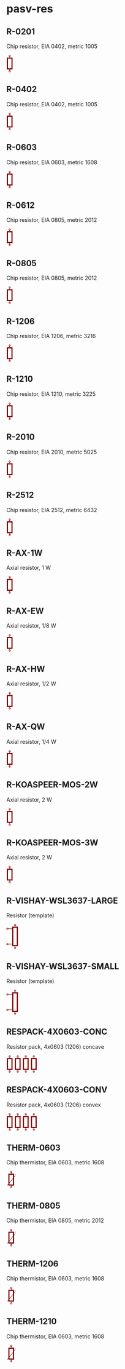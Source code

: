 # pasv-res

## R-0201
Chip resistor, EIA 0402, metric 1005

![R-0201__1__1](/images/_passive__R__1__1.png?raw=true) 

## R-0402
Chip resistor, EIA 0402, metric 1005

![R-0402__1__1](/images/_passive__R__1__1.png?raw=true) 

## R-0603
Chip resistor, EIA 0603, metric 1608

![R-0603__1__1](/images/_passive__R__1__1.png?raw=true) 

## R-0612
Chip resistor, EIA 0805, metric 2012

![R-0612__1__1](/images/_passive__R__1__1.png?raw=true) 

## R-0805
Chip resistor, EIA 0805, metric 2012

![R-0805__1__1](/images/_passive__R__1__1.png?raw=true) 

## R-1206
Chip resistor, EIA 1206, metric 3216

![R-1206__1__1](/images/_passive__R__1__1.png?raw=true) 

## R-1210
Chip resistor, EIA 1210, metric 3225

![R-1210__1__1](/images/_passive__R__1__1.png?raw=true) 

## R-2010
Chip resistor, EIA 2010, metric 5025

![R-2010__1__1](/images/_passive__R__1__1.png?raw=true) 

## R-2512
Chip resistor, EIA 2512, metric 6432

![R-2512__1__1](/images/_passive__R__1__1.png?raw=true) 

## R-AX-1W
Axial resistor, 1 W

![R-AX-1W__1__1](/images/_passive__R__1__1.png?raw=true) 

## R-AX-EW
Axial resistor, 1/8 W

![R-AX-EW__1__1](/images/_passive__R__1__1.png?raw=true) 

## R-AX-HW
Axial resistor, 1/2 W

![R-AX-HW__1__1](/images/_passive__R__1__1.png?raw=true) 

## R-AX-QW
Axial resistor, 1/4 W

![R-AX-QW__1__1](/images/_passive__R__1__1.png?raw=true) 

## R-KOASPEER-MOS-2W
Axial resistor, 2 W

![R-KOASPEER-MOS-2W__1__1](/images/_passive__R__1__1.png?raw=true) 

## R-KOASPEER-MOS-3W
Axial resistor, 2 W

![R-KOASPEER-MOS-3W__1__1](/images/_passive__R__1__1.png?raw=true) 

## R-VISHAY-WSL3637-LARGE
Resistor (template)

![R-VISHAY-WSL3637-LARGE__1__1](/images/pasv-res__R-VISHAY-WSL3637-LARGE__1__1.png?raw=true) 

## R-VISHAY-WSL3637-SMALL
Resistor (template)

![R-VISHAY-WSL3637-SMALL__1__1](/images/pasv-res__R-VISHAY-WSL3637-LARGE__1__1.png?raw=true) 

## RESPACK-4X0603-CONC
Resistor pack, 4x0603 (1206) concave

![RESPACK-4X0603-CONC__1__1](/images/_passive__R__1__1.png?raw=true) 
![RESPACK-4X0603-CONC__2__1](/images/_passive__R__1__1.png?raw=true) 
![RESPACK-4X0603-CONC__3__1](/images/_passive__R__1__1.png?raw=true) 
![RESPACK-4X0603-CONC__4__1](/images/_passive__R__1__1.png?raw=true) 

## RESPACK-4X0603-CONV
Resistor pack, 4x0603 (1206) convex

![RESPACK-4X0603-CONV__1__1](/images/_passive__R__1__1.png?raw=true) 
![RESPACK-4X0603-CONV__2__1](/images/_passive__R__1__1.png?raw=true) 
![RESPACK-4X0603-CONV__3__1](/images/_passive__R__1__1.png?raw=true) 
![RESPACK-4X0603-CONV__4__1](/images/_passive__R__1__1.png?raw=true) 

## THERM-0603
Chip thermistor, EIA 0603, metric 1608

![THERM-0603__1__1](/images/pasv-res__THERM-0603__1__1.png?raw=true) 

## THERM-0805
Chip thermistor, EIA 0805, metric 2012

![THERM-0805__1__1](/images/pasv-res__THERM-0603__1__1.png?raw=true) 

## THERM-1206
Chip thermistor, EIA 0603, metric 1608

![THERM-1206__1__1](/images/pasv-res__THERM-0603__1__1.png?raw=true) 

## THERM-1210
Chip thermistor, EIA 0603, metric 1608

![THERM-1210__1__1](/images/pasv-res__THERM-0603__1__1.png?raw=true) 

